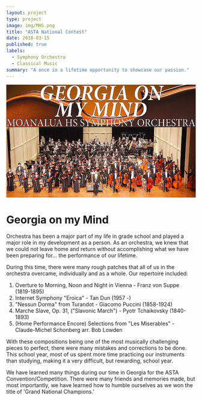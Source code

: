 ```yaml
---
layout: project
type: project
image: img/MHS.png
title: "ASTA National Contest"
date: 2018-03-15
published: true
labels:
  - Symphony Orchestra
  - Classical Music
summary: "A once in a lifetime opportunity to showcase our passion."
---
```


<div class="justify-content-center">
    <a href="https://www.youtube.com/watch?v=XxvsqV39HFo"><img class="img-fluid" src="../img/GeorgiaSO.jpg"
                                                           width="auto"
                                                          height="300" alt="Bon Voyage Concert" />
    </a> 
</div>

# Georgia on my Mind

Orchestra has been a major part of my life in grade school and played a major role in my development as a person. As an orchestra, we knew that we could not leave home and return without accomplishing what we have been preparing for... the performance of our lifetime.

During this time, there were many rough patches that all of us in the orchestra overcame, individually and as a whole. Our repertoire included: 
1. Overture to Morning, Noon and Night in Vienna - Franz von Suppe (1819-1895)
2. Internet Symphony "Eroica" - Tan Dun (1957 -)
3. "Nessun Dorma" from Turandot - Giacomo Puccini (1858-1924)
4. Marche Slave, Op. 31, ("Slavonic March") - Pyotr Tchaikovsky (1840-1893)
5. (Home Performance Encore) Selections from "Les Miserables" - Claude-Michel Schonberg arr. Bob Lowden

With these compositions being one of the most musically challenging pieces to perfect, there were many mistakes and corrections to be done. This school year, most of us spent more time practicing our instruments than studying, making it a very difficult, but rewarding, school year.

We have learned many things during our time in Georgia for the ASTA Convention/Competition. There were many friends and memories made, but most importantly, we have learned how to humble ourselves as we won the title of 'Grand National Champions.'
